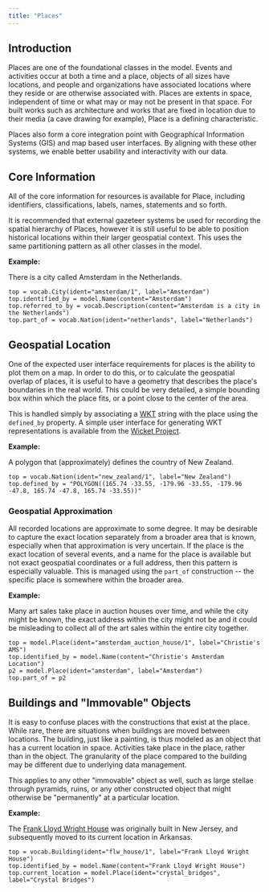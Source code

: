 ```yaml
---
title: "Places"
---
```




## Introduction

Places are one of the foundational classes in the model.  Events and activities occur at both a time and a place, objects of all sizes have locations, and people and organizations have associated locations where they reside or are otherwise associated with. Places are extents in space, independent of time or what may or may not be present in that space. For built works such as architecture and works that are fixed in location due to their media (a cave drawing for example), Place is a defining characteristic.

Places also form a core integration point with Geographical Information Systems (GIS) and map based user interfaces. By aligning with these other systems, we enable better usability and interactivity with our data. 

## Core Information

All of the core information for resources is available for Place, including identifiers, classifications, labels, names, statements and so forth.

It is recommended that external gazeteer systems be used for recording the spatial hierarchy of Places, however it is still useful to be able to position historical locations within their larger geospatial context.  This uses the same partitioning pattern as all other classes in the model.

__Example:__

There is a city called Amsterdam in the Netherlands.

```crom
top = vocab.City(ident="amsterdam/1", label="Amsterdam")
top.identified_by = model.Name(content="Amsterdam")
top.referred_to_by = vocab.Description(content="Amsterdam is a city in the Netherlands")
top.part_of = vocab.Nation(ident="netherlands", label="Netherlands")
```

## Geospatial Location

One of the expected user interface requirements for places is the ability to plot them on a map.  In order to do this, or to calculate the geospatial overlap of places, it is useful to have a geometry that describes the place's boundaries in the real world. This could be very detailed, a simple bounding box within which the place fits, or a point close to the center of the area.

This is handled simply by associating a [WKT](https://en.wikipedia.org/wiki/Well-known_text_representation_of_geometry) string with the place using the `defined_by` property. A simple user interface for generating WKT representations is available from the [Wicket Project](https://arthur-e.github.io/Wicket/sandbox-gmaps3.html).


__Example:__

A polygon that (approximately) defines the country of New Zealand.

```crom
top = vocab.Nation(ident="new_zealand/1", label="New Zealand")
top.defined_by = "POLYGON((165.74 -33.55, -179.96 -33.55, -179.96 -47.8, 165.74 -47.8, 165.74 -33.55))"
```

### Geospatial Approximation

All recorded locations are approximate to some degree. It may be desirable to capture the exact location separately from a broader area that is known, especially when that approximation is very uncertain. If the place is the exact location of several events, and a name for the place is available but not exact geospatial coordinates or a full address, then this pattern is especially valuable. This is managed using the `part_of` construction -- the specific place is somewhere within the broader area.
 
__Example:__

Many art sales take place in auction houses over time, and while the city might be known, the exact address within the city might not be and it could be misleading to collect all of the art sales within the entire city together.

```crom
top = model.Place(ident="amsterdam_auction_house/1", label="Christie's AMS")
top.identified_by = model.Name(content="Christie's Amsterdam Location")
p2 = model.Place(ident="amsterdam", label="Amsterdam")
top.part_of = p2
```


## Buildings and "Immovable" Objects

It is easy to confuse places with the constructions that exist at the place. While rare, there are situations when buildings are moved between locations. The building, just like a painting, is thus modeled as an object that has a current location in space. Activities take place in the place, rather than in the object.  The granularity of the place compared to the building may be different due to underlying data management.

This applies to any other "immovable" object as well, such as large stellae through pyramids, ruins, or any other constructed object that might otherwise be "permanently" at a particular location.


__Example:__

The [Frank Lloyd Wright House](https://crystalbridges.org/frank-lloyd-wright/) was originally built in New Jersey, and subsequently moved to its current location in Arkansas.

```crom
top = vocab.Building(ident="flw_house/1", label="Frank Lloyd Wright House")
top.identified_by = model.Name(content="Frank Lloyd Wright House")
top.current_location = model.Place(ident="crystal_bridges", label="Crystal Bridges")
```
